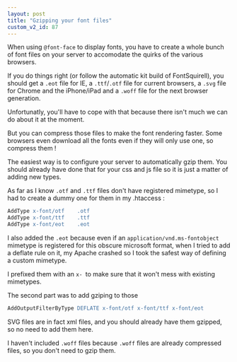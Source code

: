 ```yaml
---
layout: post
title: "Gzipping your font files"
custom_v2_id: 87
---
```


When using `@font-face` to display fonts, you have to create a whole bunch of
font files on your server to accomodate the quirks of the various browsers.

If you do things right (or follow the automatic kit build of FontSquirell),
you should get a `.eot` file for IE, a `.ttf`/`.otf` file for current
browsers, a `.svg` file for Chrome and the iPhone/iPad and a `.woff` file for
the next browser generation.

Unfortunatly, you'll have to cope with that because there isn't much we can do
about it at the moment.

But you can compress those files to make the font rendering faster. Some
browsers even download all the fonts even if they will only use one, so
compress them !

The easiest way is to configure your server to automatically gzip them. You
should already have done that for your css and js file so it is just a matter
of adding new types.

As far as I know `.otf` and `.ttf` files don't have registered mimetype, so I
had to create a dummy one for them in my .htaccess :


```apache
AddType x-font/otf    .otf
AddType x-font/ttf    .ttf
AddType x-font/eot    .eot
```

I also added the `.eot` because even if an `application/vnd.ms-fontobject`
mimetype is registered for this obscure microsoft format, when I tried to add
a deflate rule on it, my Apache crashed so I took the safest way of defining a
custom mimetype.

I prefixed them with an `x- `to make sure that it won't mess with existing
mimetypes.

The second part was to add gziping to those


```apache
AddOutputFilterByType DEFLATE x-font/otf x-font/ttf x-font/eot
```

SVG files are in fact xml files, and you should already have them gzipped, so
no need to add them here.

I haven't included `.woff` files because `.woff` files are already compressed
files, so you don't need to gzip them.


